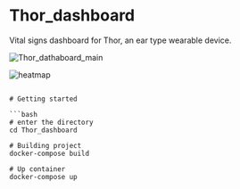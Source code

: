 # Thor_dashboard
Vital signs dashboard for Thor, an ear type wearable device.

![Thor_dathaboard_main](https://imgur.com/iMJFy3N.png)

![heatmap](https://imgur.com/97a34K3.png)

```

# Getting started

```bash
# enter the directory
cd Thor_dashboard

# Building project
docker-compose build

# Up container
docker-compose up
```



